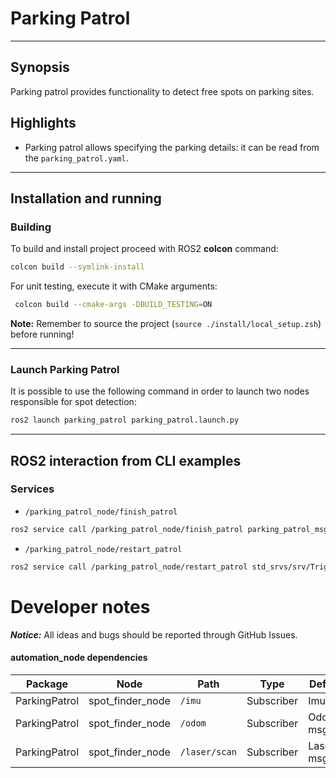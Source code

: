 # Parking Patrol

---

## Synopsis

Parking patrol provides functionality to detect free spots on parking sites.

## Highlights

* Parking patrol allows specifying the parking details: it can be read from
  the `parking_patrol.yaml`.

---

## Installation and running

### Building

To build and install project proceed with ROS2 **colcon** command:

```bash
colcon build --symlink-install
```

For unit testing, execute it with CMake arguments:

```bash
 colcon build --cmake-args -DBUILD_TESTING=ON
```

**Note:** Remember to source the project (`source ./install/local_setup.zsh`) before running!


---
### Launch Parking Patrol

It is possible to use the following command in order to launch two nodes responsible for spot detection:

```bash
ros2 launch parking_patrol parking_patrol.launch.py
```

---

## ROS2 interaction from CLI examples

### Services

* `/parking_patrol_node/finish_patrol`

```bash
ros2 service call /parking_patrol_node/finish_patrol parking_patrol_msgs/srv/FreeSpots {}

```

* `/parking_patrol_node/restart_patrol`

```bash
ros2 service call /parking_patrol_node/restart_patrol std_srvs/srv/Trigger {}
```

# Developer notes

***Notice:*** All ideas and bugs should be reported through GitHub Issues.

#### **automation_node dependencies**

| Package        | Node      | Path                                       | Type           | Definition                                  |
| -------------- | --------- | ------------------------------------------ | -------------- | ------------------------------------------- |
| ParkingPatrol  | spot_finder_node | `/imu`                              | Subscriber     | Imu msg                               |
| ParkingPatrol  | spot_finder_node | `/odom`                             | Subscriber     | Odom msg                               |
| ParkingPatrol  | spot_finder_node | `/laser/scan`                       | Subscriber     | LaserScan msg                               |
